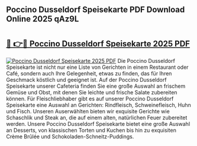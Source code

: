 ## Poccino Dusseldorf Speisekarte PDF Download Online 2025 qAz9L

# <h2><a href="http://gc7mp3.nevu.top/?p=Poccino+Dusseldorf+Speisekarte">🔗 👉🔴 Poccino Dusseldorf Speisekarte 2025 PDF</a></h2>

[![Poccino Dusseldorf Speisekarte 2025 PDF](https://i.imgur.com/dBaPXMq.png)](http://gc7mp3.nevu.top/?p=Poccino+Dusseldorf+Speisekarte)
Die Poccino Dusseldorf Speisekarte ist nicht nur eine Liste von Gerichten in einem Restaurant oder Café, sondern auch Ihre Gelegenheit, etwas zu finden, das für Ihren Geschmack köstlich und geeignet ist. Auf der Poccino Dusseldorf Speisekarte unserer Cafeteria finden Sie eine große Auswahl an frischem Gemüse und Obst, mit denen Sie leichte und frische Salate zubereiten können. Für Fleischliebhaber gibt es auf unserer Poccino Dusseldorf Speisekarte eine Auswahl an Gerichten: Rindfleisch, Schweinefleisch, Huhn und Fisch. Unseren Auserwählten bieten wir exquisite Gerichte wie Schaschlik und Steak an, die auf einem alten, natürlichen Feuer zubereitet werden. Unsere Poccino Dusseldorf Speisekarte bietet eine große Auswahl an Desserts, von klassischen Torten und Kuchen bis hin zu exquisiten Crème Brûlée und Schokoladen-Schneitz-Puddings.
